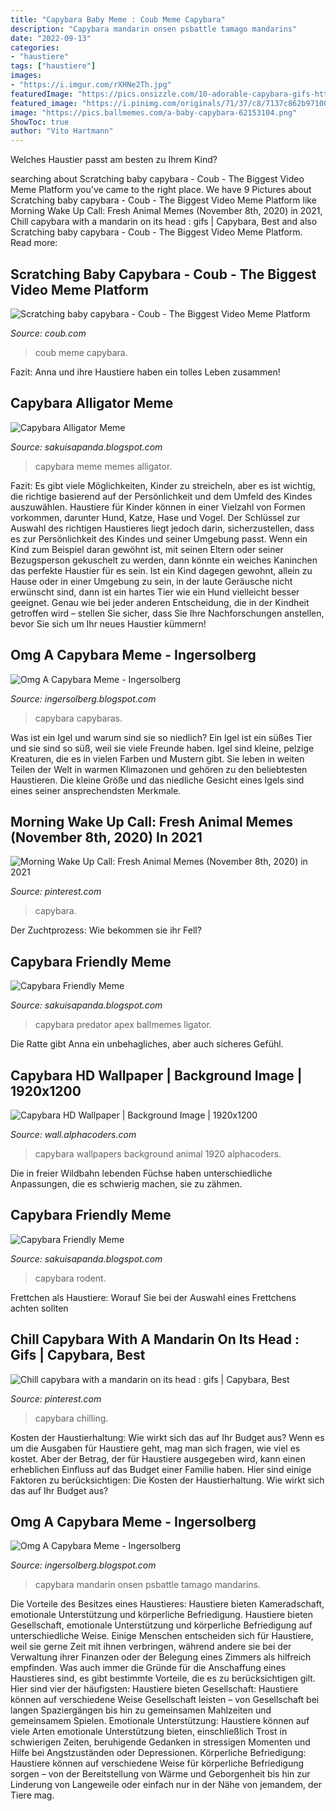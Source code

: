 ```yaml
---
title: "Capybara Baby Meme : Coub Meme Capybara"
description: "Capybara mandarin onsen psbattle tamago mandarins"
date: "2022-09-13"
categories:
- "haustiere"
tags: ["haustiere"]
images:
- "https://i.imgur.com/rXHNe2Th.jpg"
featuredImage: "https://pics.onsizzle.com/10-adorable-capybara-gifs-https-ift-tt-2sklzri-64615735.png"
featured_image: "https://i.pinimg.com/originals/71/37/c8/7137c862b97100e0937cd35646f2b503.jpg"
image: "https://pics.ballmemes.com/a-baby-capybara-62153104.png"
ShowToc: true
author: "Vito Hartmann"
---
```



Welches Haustier passt am besten zu Ihrem Kind?

	

		
searching about Scratching baby capybara - Coub - The Biggest Video Meme Platform you've came to the right place. We have 9 Pictures about Scratching baby capybara - Coub - The Biggest Video Meme Platform like Morning Wake Up Call: Fresh Animal Memes (November 8th, 2020) in 2021, Chill capybara with a mandarin on its head : gifs | Capybara, Best and also Scratching baby capybara - Coub - The Biggest Video Meme Platform. Read more:
		
    
## Scratching Baby Capybara - Coub - The Biggest Video Meme Platform

<img loading=lazy src="https://coub-anubis-a.akamaized.net/coub_storage/coub/simple/cw_image/cb56069184f/207d60c0acc0e47a5b62b/1471476590_00063.jpg" onerror="this.onerror=null;this.src='https://tse3.mm.bing.net/th?id=OIP.-lpgso-QyZ7MgmAPS5MUywHaEK&amp;pid=15.1';" alt="Scratching baby capybara - Coub - The Biggest Video Meme Platform">

_Source: coub.com_

>coub meme capybara. 

	

Fazit: Anna und ihre Haustiere haben ein tolles Leben zusammen!

    
## Capybara Alligator Meme

<img loading=lazy src="https://pics.ballmemes.com/a-baby-capybara-62153104.png" onerror="this.onerror=null;this.src='https://tse2.mm.bing.net/th?id=OIP.drQWCeMABVjn6leK_MIjdAHaFI&amp;pid=15.1';" alt="Capybara Alligator Meme">

_Source: sakuisapanda.blogspot.com_

>capybara meme memes alligator. 

	

Fazit: Es gibt viele Möglichkeiten, Kinder zu streicheln, aber es ist wichtig, die richtige basierend auf der Persönlichkeit und dem Umfeld des Kindes auszuwählen.
Haustiere für Kinder können in einer Vielzahl von Formen vorkommen, darunter Hund, Katze, Hase und Vogel. Der Schlüssel zur Auswahl des richtigen Haustieres liegt jedoch darin, sicherzustellen, dass es zur Persönlichkeit des Kindes und seiner Umgebung passt. Wenn ein Kind zum Beispiel daran gewöhnt ist, mit seinen Eltern oder seiner Bezugsperson gekuschelt zu werden, dann könnte ein weiches Kaninchen das perfekte Haustier für es sein. Ist ein Kind dagegen gewohnt, allein zu Hause oder in einer Umgebung zu sein, in der laute Geräusche nicht erwünscht sind, dann ist ein hartes Tier wie ein Hund vielleicht besser geeignet. Genau wie bei jeder anderen Entscheidung, die in der Kindheit getroffen wird – stellen Sie sicher, dass Sie Ihre Nachforschungen anstellen, bevor Sie sich um Ihr neues Haustier kümmern!

    
## Omg A Capybara Meme - Ingersolberg

<img loading=lazy src="https://i.redd.it/dtj3o6zkdn961.jpg" onerror="this.onerror=null;this.src='https://tse2.mm.bing.net/th?id=OIP.5BNSmOyJ_iG1wM4c4loHQgHaFj&amp;pid=15.1';" alt="Omg A Capybara Meme - Ingersolberg">

_Source: ingersolberg.blogspot.com_

>capybara capybaras. 

	

Was ist ein Igel und warum sind sie so niedlich?
Ein Igel ist ein süßes Tier und sie sind so süß, weil sie viele Freunde haben. Igel sind kleine, pelzige Kreaturen, die es in vielen Farben und Mustern gibt. Sie leben in weiten Teilen der Welt in warmen Klimazonen und gehören zu den beliebtesten Haustieren. Die kleine Größe und das niedliche Gesicht eines Igels sind eines seiner ansprechendsten Merkmale.

    
## Morning Wake Up Call: Fresh Animal Memes (November 8th, 2020) In 2021

<img loading=lazy src="https://i.pinimg.com/originals/71/37/c8/7137c862b97100e0937cd35646f2b503.jpg" onerror="this.onerror=null;this.src='https://tse1.mm.bing.net/th?id=OIP.spkDKiXB9kkoxDIkwtjRkgHaJ6&amp;pid=15.1';" alt="Morning Wake Up Call: Fresh Animal Memes (November 8th, 2020) in 2021">

_Source: pinterest.com_

>capybara. 

	

Der Zuchtprozess: Wie bekommen sie ihr Fell?

    
## Capybara Friendly Meme

<img loading=lazy src="https://pics.onsizzle.com/10-adorable-capybara-gifs-https-ift-tt-2sklzri-64615735.png" onerror="this.onerror=null;this.src='https://tse2.mm.bing.net/th?id=OIP.juQW-qq_9eg62yf0tnV-MQHaFw&amp;pid=15.1';" alt="Capybara Friendly Meme">

_Source: sakuisapanda.blogspot.com_

>capybara predator apex ballmemes ligator. 

	

Die Ratte gibt Anna ein unbehagliches, aber auch sicheres Gefühl.

    
## Capybara HD Wallpaper | Background Image | 1920x1200

<img loading=lazy src="https://images.alphacoders.com/587/thumb-1920-587355.jpg" onerror="this.onerror=null;this.src='https://tse3.mm.bing.net/th?id=OIP.oWUc99IemuUwDRmlcyqe7QHaEo&amp;pid=15.1';" alt="Capybara HD Wallpaper | Background Image | 1920x1200">

_Source: wall.alphacoders.com_

>capybara wallpapers background animal 1920 alphacoders. 

	

Die in freier Wildbahn lebenden Füchse haben unterschiedliche Anpassungen, die es schwierig machen, sie zu zähmen.

    
## Capybara Friendly Meme

<img loading=lazy src="https://i.dailymail.co.uk/i/pix/2017/04/20/16/3F6C968400000578-0-image-m-151_1492701724970.jpg" onerror="this.onerror=null;this.src='https://tse2.mm.bing.net/th?id=OIP.3EsP77OL6dnA0QoZ4B5KcQHaE3&amp;pid=15.1';" alt="Capybara Friendly Meme">

_Source: sakuisapanda.blogspot.com_

>capybara rodent. 

	

Frettchen als Haustiere: Worauf Sie bei der Auswahl eines Frettchens achten sollten

    
## Chill Capybara With A Mandarin On Its Head : Gifs | Capybara, Best

<img loading=lazy src="https://i.pinimg.com/originals/91/55/59/9155595216a5124fad95f8a4130a0e57.jpg" onerror="this.onerror=null;this.src='https://tse1.mm.bing.net/th?id=OIP.YxIED7ky-vT9VAKRndAh5QHaD4&amp;pid=15.1';" alt="Chill capybara with a mandarin on its head : gifs | Capybara, Best">

_Source: pinterest.com_

>capybara chilling. 

	

Kosten der Haustierhaltung: Wie wirkt sich das auf Ihr Budget aus?
Wenn es um die Ausgaben für Haustiere geht, mag man sich fragen, wie viel es kostet. Aber der Betrag, der für Haustiere ausgegeben wird, kann einen erheblichen Einfluss auf das Budget einer Familie haben. Hier sind einige Faktoren zu berücksichtigen:
Die Kosten der Haustierhaltung. Wie wirkt sich das auf Ihr Budget aus?

    
## Omg A Capybara Meme - Ingersolberg

<img loading=lazy src="https://i.imgur.com/rXHNe2Th.jpg" onerror="this.onerror=null;this.src='https://tse2.mm.bing.net/th?id=OIP.2_4ahPV491T7T1EF9SfmwAHaEK&amp;pid=15.1';" alt="Omg A Capybara Meme - Ingersolberg">

_Source: ingersolberg.blogspot.com_

>capybara mandarin onsen psbattle tamago mandarins. 

	

Die Vorteile des Besitzes eines Haustieres: Haustiere bieten Kameradschaft, emotionale Unterstützung und körperliche Befriedigung.
Haustiere bieten Gesellschaft, emotionale Unterstützung und körperliche Befriedigung auf unterschiedliche Weise. Einige Menschen entscheiden sich für Haustiere, weil sie gerne Zeit mit ihnen verbringen, während andere sie bei der Verwaltung ihrer Finanzen oder der Belegung eines Zimmers als hilfreich empfinden. Was auch immer die Gründe für die Anschaffung eines Haustieres sind, es gibt bestimmte Vorteile, die es zu berücksichtigen gilt. Hier sind vier der häufigsten: Haustiere bieten Gesellschaft: Haustiere können auf verschiedene Weise Gesellschaft leisten – von Gesellschaft bei langen Spaziergängen bis hin zu gemeinsamen Mahlzeiten und gemeinsamem Spielen. Emotionale Unterstützung: Haustiere können auf viele Arten emotionale Unterstützung bieten, einschließlich Trost in schwierigen Zeiten, beruhigende Gedanken in stressigen Momenten und Hilfe bei Angstzuständen oder Depressionen. Körperliche Befriedigung: Haustiere können auf verschiedene Weise für körperliche Befriedigung sorgen – von der Bereitstellung von Wärme und Geborgenheit bis hin zur Linderung von Langeweile oder einfach nur in der Nähe von jemandem, der Tiere mag.


